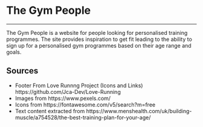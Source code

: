 <h1>The Gym People</h1>
<hr>
The Gym People is a website for people looking for personalised training programmes. The site provides inspiration to get fit leading to the ability to sign up for a personalised gym programmes based on their age range and goals.

<h2>Sources</h2>
<ul>
    <li>Footer From Love Runnng Project (Icons and Links) https://github.com/Jca-Dev/Love-Running</li>
    <li>Images from https://www.pexels.com/</li>
    <li>Icons from https://fontawesome.com/v5/search?m=free</li>
    <li>Text content extracted from https://www.menshealth.com/uk/building-muscle/a754528/the-best-training-plan-for-your-age/</li>
